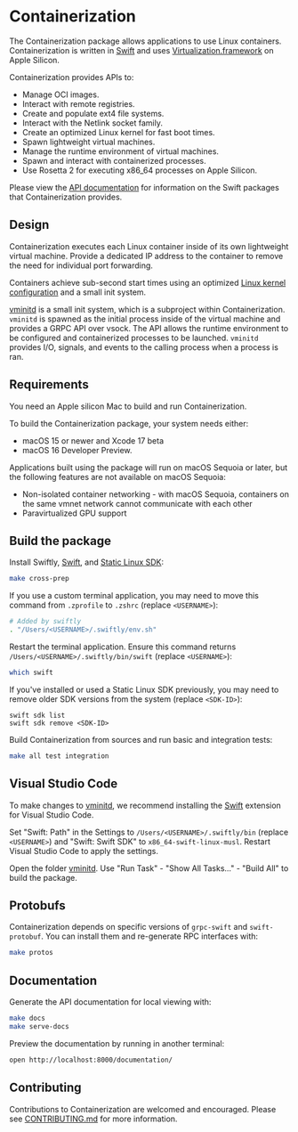 # Containerization

The Containerization package allows applications to use Linux containers.
Containerization is written in [Swift](https://www.swift.org) and uses [Virtualization.framework](https://developer.apple.com/documentation/virtualization) on Apple Silicon.

Containerization provides APIs to:
- Manage OCI images.
- Interact with remote registries.
- Create and populate ext4 file systems.
- Interact with the Netlink socket family.
- Create an optimized Linux kernel for fast boot times.
- Spawn lightweight virtual machines.
- Manage the runtime environment of virtual machines.
- Spawn and interact with containerized processes.
- Use Rosetta 2 for executing x86_64 processes on Apple Silicon.

Please view the [API documentation]() for information on the Swift packages that Containerization provides.

## Design

Containerization executes each Linux container inside of its own lightweight virtual machine.
Provide a dedicated IP address to the container to remove the need for individual port forwarding.

Containers achieve sub-second start times using an optimized [Linux kernel configuration](/kernel) and a small init system.

[vminitd](/vminitd) is a small init system, which is a subproject within Containerization.
`vminitd` is spawned as the initial process inside of the virtual machine and provides a GRPC API over vsock.
The API allows the runtime environment to be configured and containerized processes to be launched.
`vminitd` provides I/O, signals, and events to the calling process when a process is ran.

## Requirements

You need an Apple silicon Mac to build and run Containerization.

To build the Containerization package, your system needs either:

- macOS 15 or newer and Xcode 17 beta
- macOS 16 Developer Preview.

Applications built using the package will run on macOS Sequoia or later, but the following features are not available on macOS Sequoia:

- Non-isolated container networking - with macOS Sequoia, containers on the same vmnet network cannot communicate with each other
- Paravirtualized GPU support

## Build the package

Install Swiftly, [Swift](https://www.swift.org), and [Static Linux SDK](https://www.swift.org/documentation/articles/static-linux-getting-started.html):

```bash
make cross-prep
```

If you use a custom terminal application, you may need to move this command from `.zprofile` to `.zshrc` (replace `<USERNAME>`):
```bash
# Added by swiftly
. "/Users/<USERNAME>/.swiftly/env.sh"
```

Restart the terminal application. Ensure this command returns `/Users/<USERNAME>/.swiftly/bin/swift` (replace `<USERNAME>`):
```bash
which swift
```

If you've installed or used a Static Linux SDK previously, you may need to remove older SDK versions from the system (replace `<SDK-ID>`):
```
swift sdk list
swift sdk remove <SDK-ID>
```

Build Containerization from sources and run basic and integration tests:

```bash
make all test integration
```

## Visual Studio Code

To make changes to [vminitd](/vminitd), we recommend installing the [Swift](https://marketplace.visualstudio.com/items?itemName=swiftlang.swift-vscode) extension for Visual Studio Code.

Set "Swift: Path" in the Settings to `/Users/<USERNAME>/.swiftly/bin` (replace `<USERNAME>`) and "Swift: Swift SDK" to `x86_64-swift-linux-musl`. Restart Visual Studio Code to apply the settings.

Open the folder [vminitd](/vminitd). Use "Run Task" - "Show All Tasks..." - "Build All" to build the package.

## Protobufs

Containerization depends on specific versions of `grpc-swift` and `swift-protobuf`. You can install them and re-generate RPC interfaces with:

```bash
make protos
```

## Documentation

Generate the API documentation for local viewing with:

```bash
make docs
make serve-docs
```

Preview the documentation by running in another terminal:

```bash
open http://localhost:8000/documentation/
```

## Contributing 

Contributions to Containerization are welcomed and encouraged. Please see [CONTRIBUTING.md](/CONTRIBUTING.md) for more information.
